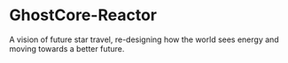 # GhostCore-Reactor
A vision of future star travel, re-designing how the world sees energy and moving towards a better future.
